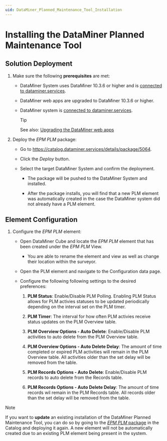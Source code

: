 ```yaml
---
uid: DataMiner_Planned_Maintenance_Tool_Installation
---
```


# Installing the DataMiner Planned Maintenance Tool

## Solution Deployment

1. Make sure the following **prerequisites** are met:

   - DataMiner System uses DataMiner 10.3.6 or higher and is [connected to dataminer.services](xref:Connecting_your_DataMiner_System_to_the_cloud).

   - DataMiner web apps are upgraded to DataMiner 10.3.6 or higher.

   - DataMiner system is [connected to dataminer.services](xref:Connecting_your_DataMiner_System_to_the_cloud).

     > [!TIP]
     > See also: [Upgrading the DataMiner web apps](xref:Upgrading_Downgrading_Webapps)

1. Deploy the *EPM PLM* package:

   - Go to <https://catalog.dataminer.services/details/package/5064>.

   - Click the *Deploy* button.

   - Select the target DataMiner System and confirm the deployment.

      - The package will be pushed to the DataMiner System and installed.

      - After the package installs, you will find that a new PLM element was automatically created in the case the DataMiner system did not already have a PLM element. 

## Element Configuration

1. Configure the *EPM PLM* element:

    - Open DataMiner Cube and locate the *EPM PLM* element that has been created under the *EPM PLM* View.

      - You are able to rename the element and view as well as change their location within the surveyor.

    -	Open the PLM element and navigate to the Configuration data page. 

      - Configure the following following settings to the desired preferences:
      
        1. **PLM Status**: Enable/Disable PLM Polling. Enabling PLM Status allows for PLM activies statuses to be updated periodically depending on the interval set on the PLM timer. 

        1. **PLM Timer**: The interval for how often PLM activies receive status updates on the PLM Overview table.

        3. **PLM Overview Options - Auto Delete**: Enable/Disable PLM activities to auto delete from the PLM Overview table.

        4. **PLM Overview Options - Auto Delete Delay**: The amount of time completed or expired PLM activities will remain in the PLM Overview table. All activities older than the set delay will be removed from the table.

        5. **PLM Records Options - Auto Delete**: Enable/Disable PLM records to auto delete from the Records table.

        6. **PLM Records Options - Auto Delete Delay**: The amount of time records wil remain in the PLM Records table. All records older than the set delay will be removed from the table. 

> [!NOTE]
> If you want to **update** an existing installation of the DataMiner Planned Maintenance Tool, you can do so by going to the [*EPM PLM* package](https://catalog.dataminer.services/details/package/5064) in the Catalog and deploying it again. A new element will not be automatically created due to an existing PLM element being present in the system.
